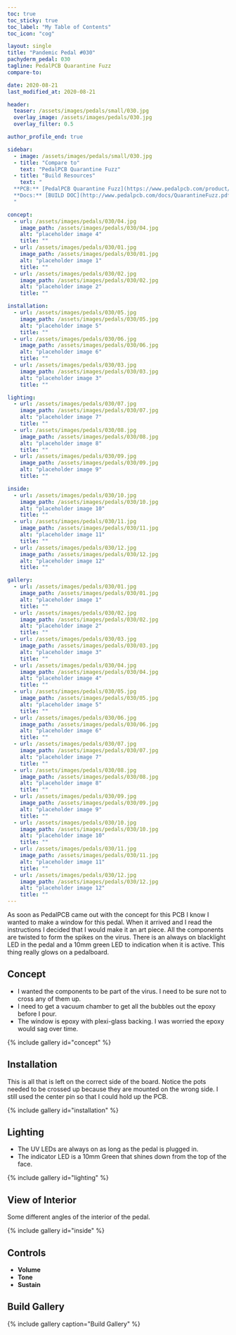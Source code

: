 ```yaml
---
toc: true
toc_sticky: true
toc_label: "My Table of Contents"
toc_icon: "cog"

layout: single
title: "Pandemic Pedal #030"
pachyderm_pedal: 030
tagline: PedalPCB Quarantine Fuzz
compare-to:

date: 2020-08-21
last_modified_at: 2020-08-21

header:
  teaser: /assets/images/pedals/small/030.jpg
  overlay_image: /assets/images/pedals/030.jpg
  overlay_filter: 0.5

author_profile_end: true

sidebar:
  - image: /assets/images/pedals/small/030.jpg
  - title: "Compare to"
    text: "PedalPCB Quarantine Fuzz"
  - title: "Build Resources"
    text: "
  **PCB:** [PedalPCB Quarantine Fuzz](https://www.pedalpcb.com/product/quarantinefuzz/)<br>
  **Docs:** [BUILD DOC](http://www.pedalpcb.com/docs/QuarantineFuzz.pdf)
  "

concept:
  - url: /assets/images/pedals/030/04.jpg
    image_path: /assets/images/pedals/030/04.jpg
    alt: "placeholder image 4"
    title: ""
  - url: /assets/images/pedals/030/01.jpg
    image_path: /assets/images/pedals/030/01.jpg
    alt: "placeholder image 1"
    title: ""
  - url: /assets/images/pedals/030/02.jpg
    image_path: /assets/images/pedals/030/02.jpg
    alt: "placeholder image 2"
    title: ""

installation:
  - url: /assets/images/pedals/030/05.jpg
    image_path: /assets/images/pedals/030/05.jpg
    alt: "placeholder image 5"
    title: ""
  - url: /assets/images/pedals/030/06.jpg
    image_path: /assets/images/pedals/030/06.jpg
    alt: "placeholder image 6"
    title: ""
  - url: /assets/images/pedals/030/03.jpg
    image_path: /assets/images/pedals/030/03.jpg
    alt: "placeholder image 3"
    title: ""

lighting:
  - url: /assets/images/pedals/030/07.jpg
    image_path: /assets/images/pedals/030/07.jpg
    alt: "placeholder image 7"
    title: ""
  - url: /assets/images/pedals/030/08.jpg
    image_path: /assets/images/pedals/030/08.jpg
    alt: "placeholder image 8"
    title: ""
  - url: /assets/images/pedals/030/09.jpg
    image_path: /assets/images/pedals/030/09.jpg
    alt: "placeholder image 9"
    title: ""

inside:
  - url: /assets/images/pedals/030/10.jpg
    image_path: /assets/images/pedals/030/10.jpg
    alt: "placeholder image 10"
    title: ""
  - url: /assets/images/pedals/030/11.jpg
    image_path: /assets/images/pedals/030/11.jpg
    alt: "placeholder image 11"
    title: ""
  - url: /assets/images/pedals/030/12.jpg
    image_path: /assets/images/pedals/030/12.jpg
    alt: "placeholder image 12"
    title: ""

gallery:
  - url: /assets/images/pedals/030/01.jpg
    image_path: /assets/images/pedals/030/01.jpg
    alt: "placeholder image 1"
    title: ""
  - url: /assets/images/pedals/030/02.jpg
    image_path: /assets/images/pedals/030/02.jpg
    alt: "placeholder image 2"
    title: ""
  - url: /assets/images/pedals/030/03.jpg
    image_path: /assets/images/pedals/030/03.jpg
    alt: "placeholder image 3"
    title: ""
  - url: /assets/images/pedals/030/04.jpg
    image_path: /assets/images/pedals/030/04.jpg
    alt: "placeholder image 4"
    title: ""
  - url: /assets/images/pedals/030/05.jpg
    image_path: /assets/images/pedals/030/05.jpg
    alt: "placeholder image 5"
    title: ""
  - url: /assets/images/pedals/030/06.jpg
    image_path: /assets/images/pedals/030/06.jpg
    alt: "placeholder image 6"
    title: ""
  - url: /assets/images/pedals/030/07.jpg
    image_path: /assets/images/pedals/030/07.jpg
    alt: "placeholder image 7"
    title: ""
  - url: /assets/images/pedals/030/08.jpg
    image_path: /assets/images/pedals/030/08.jpg
    alt: "placeholder image 8"
    title: ""
  - url: /assets/images/pedals/030/09.jpg
    image_path: /assets/images/pedals/030/09.jpg
    alt: "placeholder image 9"
    title: ""
  - url: /assets/images/pedals/030/10.jpg
    image_path: /assets/images/pedals/030/10.jpg
    alt: "placeholder image 10"
    title: ""
  - url: /assets/images/pedals/030/11.jpg
    image_path: /assets/images/pedals/030/11.jpg
    alt: "placeholder image 11"
    title: ""
  - url: /assets/images/pedals/030/12.jpg
    image_path: /assets/images/pedals/030/12.jpg
    alt: "placeholder image 12"
    title: ""
---
```


As soon as PedalPCB came out with the concept for this PCB I know I wanted to make a window for this pedal. When it arrived and I read the instructions I decided that I would make it an art piece. All the components are twisted to form the spikes on the virus. There is an always on blacklight LED in the pedal and a 10mm green LED to indication when it is active. This thing really glows on a pedalboard.

## Concept

* I wanted the components to be part of the virus. I need to be sure not to cross any of them up.
* I need to get a vacuum chamber to get all the bubbles out the epoxy before I pour.
* The window is epoxy with plexi-glass backing. I was worried the epoxy would sag over time.

{% include gallery id="concept" %}

## Installation

This is all that is left on the correct side of the board. Notice the pots needed to be crossed up because they are mounted on the wrong side. I still used the center pin so that I could hold up the PCB.

{% include gallery id="installation" %}

## Lighting

* The UV LEDs are always on as long as the pedal is plugged in.
* The indicator LED is a 10mm Green that shines down from the top of the face.

{% include gallery id="lighting" %}

## View of Interior

Some different angles of the interior of the pedal.

{% include gallery id="inside" %}

## Controls

* **Volume**
* **Tone**
* **Sustain**

## Build Gallery

{% include gallery caption="Build Gallery" %}